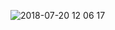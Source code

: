 ![2018-07-20 12 06 17](https://user-images.githubusercontent.com/5305874/42982801-a0feb93e-8c15-11e8-9b5c-d80562aefaaf.png)
